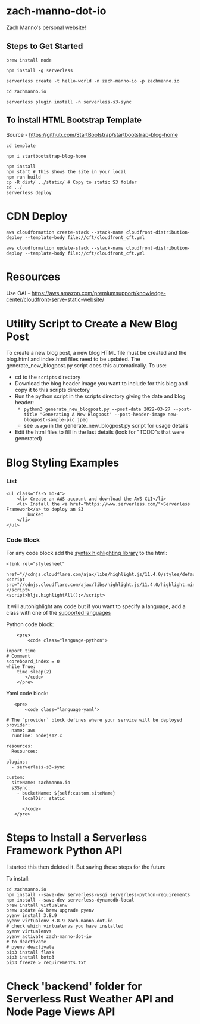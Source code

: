 # zach-manno-dot-io
Zach Manno's personal website!

## Steps to Get Started
```commandline
brew install node

npm install -g serverless

serverless create -t hello-world -n zach-manno-io -p zachmanno.io

cd zachmanno.io

serverless plugin install -n serverless-s3-sync

```

## To install HTML Bootstrap Template
Source - https://github.com/StartBootstrap/startbootstrap-blog-home
```shell
cd template

npm i startbootstrap-blog-home

npm install
npm start # This shows the site in your local
npm run build
cp -R dist/ ../static/ # Copy to static S3 folder
cd ../
serverless deploy
```

# CDN Deploy
`aws cloudformation create-stack --stack-name cloudfront-distribution-deploy --template-body file://cft/cloudfront_cft.yml`

`aws cloudformation update-stack --stack-name cloudfront-distribution-deploy --template-body file://cft/cloudfront_cft.yml`

# Resources
Use OAI - https://aws.amazon.com/premiumsupport/knowledge-center/cloudfront-serve-static-website/

# Utility Script to Create a New Blog Post
To create a new blog post, a new blog HTML file must be created and the blog.html and index.html
files need to be updated. The generate_new_blogpost.py script does this automatically. To use:

- cd to the `scripts` directory
- Download the blog header image you want to include for this blog and copy it to this scripts directory
- Run the python script in the scripts directory giving the date and blog header:
    - `python3 generate_new_blogpost.py --post-date 2022-03-27 --post-title "Generating A New Blogpost" --post-header-image new-blogpost-sample-pic.jpeg`
    - see `usage` in the generate_new_blogpost.py script for usage details
- Edit the html files to fill in the last details (look for "TODO"s that were generated)

# Blog Styling Examples

### List
```
<ul class="fs-5 mb-4">
    <li> Create an AWS account and download the AWS CLI</li>
    <li> Install the <a href="https://www.serverless.com/">Serverless Framework</a> to deploy an S3
        bucket
    </li>
</ul>
```

### Code Block
For any code block add the [syntax highlighting library](https://highlightjs.org/usage/) 
to the html:
```
<link rel="stylesheet"
      href="//cdnjs.cloudflare.com/ajax/libs/highlight.js/11.4.0/styles/default.min.css">
<script src="//cdnjs.cloudflare.com/ajax/libs/highlight.js/11.4.0/highlight.min.js"></script>
<script>hljs.highlightAll();</script>
```

It will autohighlight any code but if you want to specify a language, add a class with one 
of the [supported languages](https://github.com/highlightjs/highlight.js/blob/main/SUPPORTED_LANGUAGES.md) 

Python code block:
```
    <pre>
        <code class="language-python">

import time
# Comment
scoreboard_index = 0
while True:
    time.sleep(2)
       </code>
    </pre>
```

Yaml code block:
```
   <pre>
       <code class="language-yaml">

# The `provider` block defines where your service will be deployed
provider:
  name: aws
  runtime: nodejs12.x

resources:
  Resources:

plugins:
  - serverless-s3-sync

custom:
  siteName: zachmanno.io
  s3Sync:
    - bucketName: ${self:custom.siteName}
      localDir: static

      </code>
   </pre>
```

# Steps to Install a Serverless Framework Python API
I started this then deleted it. But saving these steps for the future


To install:
```shell
cd zachmanno.io
npm install --save-dev serverless-wsgi serverless-python-requirements
npm install --save-dev serverless-dynamodb-local
brew install virtualenv
brew update && brew upgrade pyenv
pyenv install 3.8.9
pyenv virtualenv 3.8.9 zach-manno-dot-io
# check which virtualenvs you have installed
pyenv virtualenvs
pyenv activate zach-manno-dot-io
# to deactivate
# pyenv deactivate
pip3 install flask
pip3 install boto3
pip3 freeze > requirements.txt
```

# Check 'backend' folder for Serverless Rust Weather API and Node Page Views API


